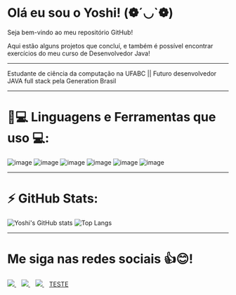 # Olá eu sou o Yoshi! (❁´◡`❁)
  Seja bem-vindo ao meu repositório GitHub!

   Aqui estão alguns projetos que concluí, 
e também é possível encontrar exercícios
do meu curso de Desenvolvedor Java!                               
__________________________________________________________________________________________________________________________________________
Estudante de ciência da computação na UFABC ||
Futuro desenvolvedor JAVA full stack pela Generation Brasil
__________________________________________________________________________________________________________________________________________
# 🚀💻 Linguagens e Ferramentas que uso 💻:


![image](https://img.shields.io/badge/HTML5-E34F26?style=for-the-badge&logo=html5&logoColor=white)
![image](https://img.shields.io/badge/Java-ED8B00?style=for-the-badge&logo=java&logoColor=white)
![image](https://img.shields.io/badge/MySQL-00000F?style=for-the-badge&logo=mysql&logoColor=white)
![image](https://img.shields.io/badge/Angular-DD0031?style=for-the-badge&logo=angular&logoColor=white)
![image](https://img.shields.io/badge/Eclipse-2C2255?style=for-the-badge&logo=eclipse&logoColor=white)
![image](https://img.shields.io/badge/Docker-2CA5E0?style=for-the-badge&logo=docker&logoColor=white)

__________________________________________________________________________________________________________________________________________
# ⚡ GitHub Stats:
<p align >

![Yoshi's GitHub stats](https://github-readme-stats.vercel.app/api?username=YoshiiTsuu&show_icons=true&theme=highcontrast)
![Top Langs](https://github-readme-stats.vercel.app/api/top-langs/?username=YoshiiTsuu&show_icons=true&theme=highcontrast)




__________________________________________________________________________________________________________________________________________
# Me siga nas redes sociais 👍😊!
<p align>

  <a href="https://www.linkedin.com/in/yoshimitsu-miyahira/" target = "_blank">
    <img src="https://img.shields.io/badge/LinkedIn-0077B5?style=for-the-badge&logo=linkedin&logoColor=white" />
  </a>&nbsp;&nbsp;
  <a href="https://www.facebook.com/yoshimitsu.miyahira" target = "_blank">
    <img src="https://img.shields.io/badge/Facebook-1877F2?style=for-the-badge&logo=facebook&logoColor=white" target = "_blank" />        
  </a>&nbsp;&nbsp;
    <a href="https://www.instagram.com/yoshi_tsu">
    <img src="https://img.shields.io/badge/Instagram-E4405F?style=for-the-badge&logo=instagram&logoColor=white"  target = "_blank"/>        
  </a>&nbsp;&nbsp;
  <a href ="https://www.google.com/search?q=markdown&oq=markdown&aqs=edge..69i57j0i433j0l2j0i433j69i60l2.1336j0j1&sourceid=chrome&ie=UTF-8 target="_blank" rel="noopener">TESTE</a>

